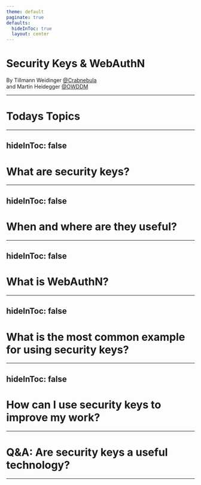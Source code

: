 ```yaml
---
theme: default
paginate: true
defaults:
  hideInToc: true
  layout: center
---
```


# Security Keys & WebAuthN

By Tillmann Weidinger [@Crabnebula](https://crabnebula.dev/)<br/>
and Martin Heidegger [@OWDDM](https://owddm.com)

---

# Todays Topics

<Toc />

---
hideInToc: false
---

# What are security keys?

---
hideInToc: false
---

#  When and where are they useful?

---
hideInToc: false
---

#  What is WebAuthN?

---
hideInToc: false
---

#  What is the most common example for using security keys?

---
hideInToc: false
---

#  How can I use security keys to improve my work?

---

#  Q&A: Are security keys a useful technology?

---